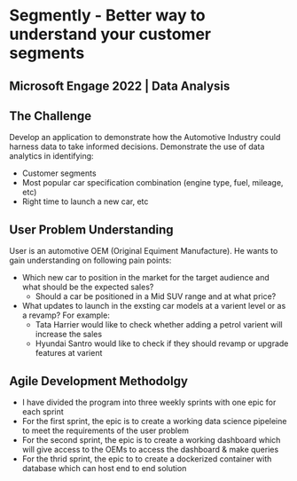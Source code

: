 # Segmently - Better way to understand your customer segments

## Microsoft Engage 2022 | Data Analysis

## The Challenge

Develop an application to demonstrate how the Automotive Industry could harness data to take informed decisions.
Demonstrate the use of data analytics in identifying:
- Customer segments
- Most popular car specification combination (engine type, fuel, mileage, etc)
- Right time to launch a new car, etc

## User Problem Understanding

User is an automotive OEM (Original Equiment Manufacture). He wants to gain understanding on following pain points:
- Which new car to position in the market for the target audience and what should be the expected sales?
    - Should a car be positioned in a Mid SUV range and at what price?
- What updates to launch in the exsting car models at a varient level or as a revamp? For example:
    - Tata Harrier would like to check whether adding a petrol varient will increase the sales
    - Hyundai Santro would like to check if they should revamp or upgrade features at varient


## Agile Development Methodolgy
- I have divided the program into three weekly sprints with one epic for each sprint
- For the first sprint, the epic is to create a working data science pipeleine to meet the requirements of the user problem
- For the second sprint, the epic is to create a working dashboard which will give access to the OEMs to access the dashboard & make queries
- For the thrid sprint, the epic to to create a dockerized container with database which can host end to end solution


